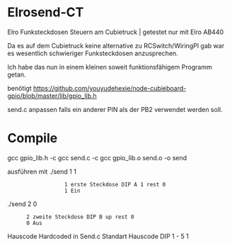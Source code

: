Elrosend-CT
===========

Elro Funksteckdosen Steuern am Cubietruck | getestet nur mit Elro AB440

Da es auf dem Cubietruck keine alternative zu RCSwitch/WiringPI gab war es wesentlich schwieriger Funksteckdosen anzusprechen.

Ich habe das nun in einem kleinen soweit funktionsfähigem Programm getan.

benötigt
https://github.com/youyudehexie/node-cubieboard-gpio/blob/master/lib/gpio_lib.h

send.c anpassen falls ein anderer PIN als der PB2 verwendet werden soll.


Compile
===================
gcc gpio_lib.h -c
gcc send.c -c
gcc gpio_lib.o send.o -o send

ausführen mit ./send 1 1      

                      1 erste Steckdose DIP A 1 rest 0
                      1 Ein
                      
./send 2 0
          
          2 zweite Steckdose DIP B up rest 0
          0 Aus
          
          
Hauscode Hardcoded in Send.c  Standart Hauscode DIP 1 - 5  1



